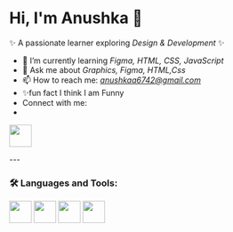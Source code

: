 # Hi, I'm Anushka 👋

✨ A passionate learner exploring *Design & Development* ✨  

- 🌱 I’m currently learning *Figma, HTML, CSS, JavaScript*  
- 💬 Ask me about *Graphics, Figma, HTML,Css*  
- 📫 How to reach me: *anushkaa6742@gmail.com*
- ✨fun fact I think I am Funny
- Connect with me:
- 
<p align="left">
<img src="https://cdn.jsdelivr.net/gh/devicons/devicon/icons/linkedin/linkedin-original.svg" width="40" />
</p>
---

### 🛠 Languages and Tools:

<p align="left"> 
  <img src="https://cdn.jsdelivr.net/gh/devicons/devicon/icons/figma/figma-original.svg" width="40" height="40"/> 
  <img src="https://cdn.jsdelivr.net/gh/devicons/devicon/icons/html5/html5-original.svg" width="40" height="40"/> 
  <img src="https://cdn.jsdelivr.net/gh/devicons/devicon/icons/css3/css3-original.svg" width="40" height="40"/> 
  <img src="https://cdn.jsdelivr.net/gh/devicons/devicon/icons/javascript/javascript-original.svg" width="40" height="40"/> 
</p>
